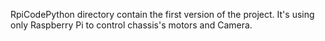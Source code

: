 RpiCodePython directory contain the first version of the project. It's using only Raspberry Pi to control chassis's motors and Camera.
